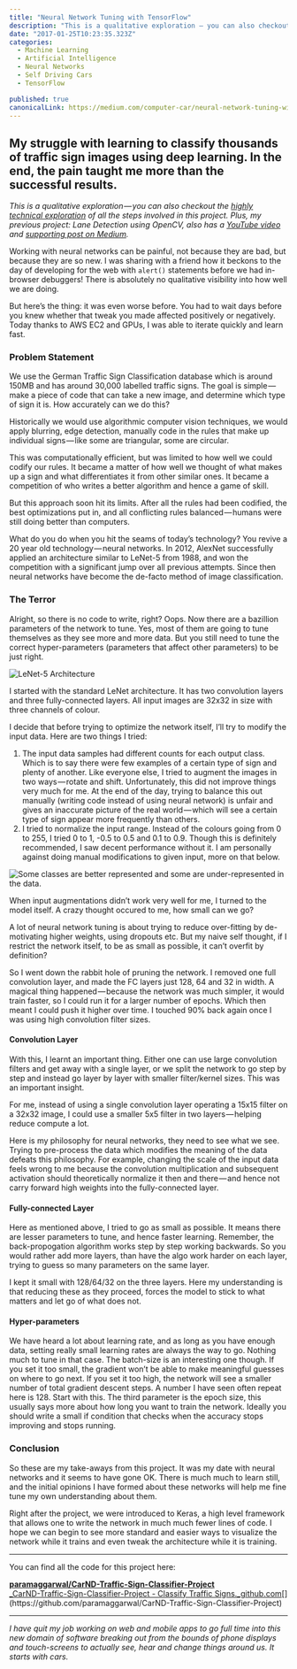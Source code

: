 ```yaml
---
title: "Neural Network Tuning with TensorFlow"
description: "This is a qualitative exploration — you can also checkout the highly technical exploration of all the steps involved in this project. Plus, my previous project: Lane Detection using OpenCV, also has…"
date: "2017-01-25T10:23:35.323Z"
categories: 
  - Machine Learning
  - Artificial Intelligence
  - Neural Networks
  - Self Driving Cars
  - TensorFlow

published: true
canonicalLink: https://medium.com/computer-car/neural-network-tuning-with-tensorflow-cc14a23f132c
---
```


## My struggle with learning to classify thousands of traffic sign images using deep learning. In the end, the pain taught me more than the successful results.

_This is a qualitative exploration — you can also checkout the_ [_highly technical exploration_](https://medium.com/@paramaggarwal/intricacies-of-traffic-sign-classification-with-tensorflow-8f994b1c8ba) _of all the steps involved in this project. Plus, my previous project: Lane Detection using OpenCV, also has a_ [_YouTube video_](https://www.youtube.com/watch?v=a6pDdS6sY2E) _and_ [_supporting post on Medium_](https://medium.com/@paramaggarwal/my-lane-detection-project-for-the-self-driving-car-nanodegree-by-udacity-36a230553bd3)_._

Working with neural networks can be painful, not because they are bad, but because they are so new. I was sharing with a friend how it beckons to the day of developing for the web with `alert()` statements before we had in-browser debuggers! There is absolutely no qualitative visibility into how well we are doing.

But here’s the thing: it was even worse before. You had to wait days before you knew whether that tweak you made affected positively or negatively. Today thanks to AWS EC2 and GPUs, I was able to iterate quickly and learn fast.

### **Problem Statement**

We use the German Traffic Sign Classification database which is around 150MB and has around 30,000 labelled traffic signs. The goal is simple — make a piece of code that can take a new image, and determine which type of sign it is. How accurately can we do this?

Historically we would use algorithmic computer vision techniques, we would apply blurring, edge detection, manually code in the rules that make up individual signs — like some are triangular, some are circular.

This was computationally efficient, but was limited to how well we could codify our rules. It became a matter of how well we thought of what makes up a sign and what differentiates it from other similar ones. It became a competition of who writes a better algorithm and hence a game of skill.

But this approach soon hit its limits. After all the rules had been codified, the best optimizations put in, and all conflicting rules balanced — humans were still doing better than computers.

What do you do when you hit the seams of today’s technology? You revive a 20 year old technology — neural networks. In 2012, AlexNet successfully applied an architecture similar to LeNet-5 from 1988, and won the competition with a significant jump over all previous attempts. Since then neural networks have become the de-facto method of image classification.

### The Terror

Alright, so there is no code to write, right? Oops. Now there are a bazillion parameters of the network to tune. Yes, most of them are going to tune themselves as they see more and more data. But you still need to tune the correct hyper-parameters (parameters that affect other parameters) to be just right.

![LeNet-5 Architecture](/img/1*BqkU9O6T8lwNbJJN-bS0yw.png)

I started with the standard LeNet architecture. It has two convolution layers and three fully-connected layers. All input images are 32x32 in size with three channels of colour.

I decide that before trying to optimize the network itself, I’ll try to modify the input data. Here are two things I tried:

1.  The input data samples had different counts for each output class. Which is to say there were few examples of a certain type of sign and plenty of another. Like everyone else, I tried to augment the images in two ways — rotate and shift. Unfortunately, this did not improve things very much for me. At the end of the day, trying to balance this out manually (writing code instead of using neural network) is unfair and gives an inaccurate picture of the real world — which will see a certain type of sign appear more frequently than others.
2.  I tried to normalize the input range. Instead of the colours going from 0 to 255, I tried 0 to 1, -0.5 to 0.5 and 0.1 to 0.9. Though this is definitely recommended, I saw decent performance without it. I am personally against doing manual modifications to given input, more on that below.

![Some classes are better represented and some are under-represented in the data.](/img/1*lnxVkaLYTseMBlPVlVGf8Q.png)

When input augmentations didn’t work very well for me, I turned to the model itself. A crazy thought occured to me, how small can we go?

A lot of neural network tuning is about trying to reduce over-fitting by de-motivating higher weights, using dropouts etc. But my naive self thought, if I restrict the network itself, to be as small as possible, it can’t overfit by definition?

So I went down the rabbit hole of pruning the network. I removed one full convolution layer, and made the FC layers just 128, 64 and 32 in width. A magical thing happened — because the network was much simpler, it would train faster, so I could run it for a larger number of epochs. Which then meant I could push it higher over time. I touched 90% back again once I was using high convolution filter sizes.

#### Convolution Layer

With this, I learnt an important thing. Either one can use large convolution filters and get away with a single layer, or we split the network to go step by step and instead go layer by layer with smaller filter/kernel sizes. This was an important insight.

For me, instead of using a single convolution layer operating a 15x15 filter on a 32x32 image, I could use a smaller 5x5 filter in two layers — helping reduce compute a lot.

Here is my philosophy for neural networks, they need to see what we see. Trying to pre-process the data which modifies the meaning of the data defeats this philosophy. For example, changing the scale of the input data feels wrong to me because the convolution multiplication and subsequent activation should theoretically normalize it then and there — and hence not carry forward high weights into the fully-connected layer.

#### Fully-connected Layer

Here as mentioned above, I tried to go as small as possible. It means there are lesser parameters to tune, and hence faster learning. Remember, the back-propogation algorithm works step by step working backwards. So you would rather add more layers, than have the algo work harder on each layer, trying to guess so many parameters on the same layer.

I kept it small with 128/64/32 on the three layers. Here my understanding is that reducing these as they proceed, forces the model to stick to what matters and let go of what does not.

#### Hyper-parameters

We have heard a lot about learning rate, and as long as you have enough data, setting really small learning rates are always the way to go. Nothing much to tune in that case. The batch-size is an interesting one though. If you set it too small, the gradient won’t be able to make meaningful guesses on where to go next. If you set it too high, the network will see a smaller number of total gradient descent steps. A number I have seen often repeat here is 128. Start with this. The third parameter is the epoch size, this usually says more about how long you want to train the network. Ideally you should write a small if condition that checks when the accuracy stops improving and stops running.

### Conclusion

So these are my take-aways from this project. It was my date with neural networks and it seems to have gone OK. There is much much to learn still, and the initial opinions I have formed about these networks will help me fine tune my own understanding about them.

Right after the project, we were introduced to Keras, a high level framework that allows one to write the network in much much fewer lines of code. I hope we can begin to see more standard and easier ways to visualize the network while it trains and even tweak the architecture while it is training.

---

You can find all the code for this project here:

[**paramaggarwal/CarND-Traffic-Sign-Classifier-Project**  
_CarND-Traffic-Sign-Classifier-Project - Classify Traffic Signs._github.com](https://github.com/paramaggarwal/CarND-Traffic-Sign-Classifier-Project "https://github.com/paramaggarwal/CarND-Traffic-Sign-Classifier-Project")[](https://github.com/paramaggarwal/CarND-Traffic-Sign-Classifier-Project)

---

_I have quit my job working on web and mobile apps to go full time into this new domain of software breaking out from the bounds of phone displays and touch-screens to actually see, hear and change things around us. It starts with cars._

